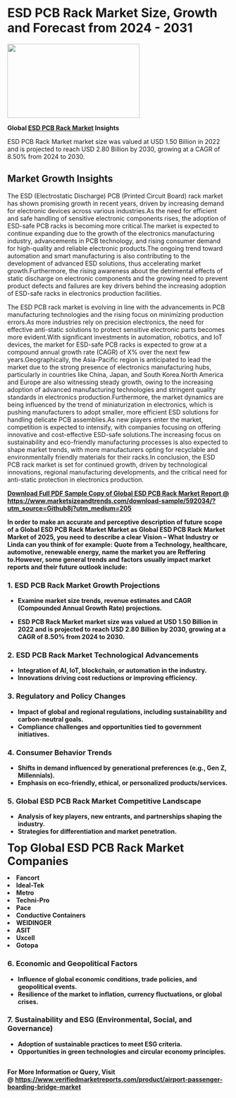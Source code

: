 <H1>ESD PCB Rack Market Size, Growth and Forecast from 2024 - 2031</H1><img class="aligncenter size-medium wp-image-584254" src="https://thirdeyenews.in/wp-content/uploads/2024/09/Global-Market-Research-300x168.jpeg" alt="" width="300" height="168" /><p><strong>Global&nbsp;<a href="https://www.marketsizeandtrends.com/download-sample/592034/?utm_source=Github8j?utm_medium=205">ESD PCB Rack Market</a> Insights</strong></p><p>ESD PCB Rack Market market size was valued at USD 1.50 Billion in 2022 and is projected to reach USD 2.80 Billion by 2030, growing at a CAGR of 8.50% from 2024 to 2030.</p><p><h2>Market Growth Insights</h2> <p>The ESD (Electrostatic Discharge) PCB (Printed Circuit Board) rack market has shown promising growth in recent years, driven by increasing demand for electronic devices across various industries.As the need for efficient and safe handling of sensitive electronic components rises, the adoption of ESD-safe PCB racks is becoming more critical.The market is expected to continue expanding due to the growth of the electronics manufacturing industry, advancements in PCB technology, and rising consumer demand for high-quality and reliable electronic products.The ongoing trend toward automation and smart manufacturing is also contributing to the development of advanced ESD solutions, thus accelerating market growth.Furthermore, the rising awareness about the detrimental effects of static discharge on electronic components and the growing need to prevent product defects and failures are key drivers behind the increasing adoption of ESD-safe racks in electronics production facilities.</p> <p><strong><a href="#"></a></strong></p> <p>The ESD PCB rack market is evolving in line with the advancements in PCB manufacturing technologies and the rising focus on minimizing production errors.As more industries rely on precision electronics, the need for effective anti-static solutions to protect sensitive electronic parts becomes more evident.With significant investments in automation, robotics, and IoT devices, the market for ESD-safe PCB racks is expected to grow at a compound annual growth rate (CAGR) of X% over the next few years.Geographically, the Asia-Pacific region is anticipated to lead the market due to the strong presence of electronics manufacturing hubs, particularly in countries like China, Japan, and South Korea.North America and Europe are also witnessing steady growth, owing to the increasing adoption of advanced manufacturing technologies and stringent quality standards in electronics production.Furthermore, the market dynamics are being influenced by the trend of miniaturization in electronics, which is pushing manufacturers to adopt smaller, more efficient ESD solutions for handling delicate PCB assemblies.As new players enter the market, competition is expected to intensify, with companies focusing on offering innovative and cost-effective ESD-safe solutions.The increasing focus on sustainability and eco-friendly manufacturing processes is also expected to shape market trends, with more manufacturers opting for recyclable and environmentally friendly materials for their racks.In conclusion, the ESD PCB rack market is set for continued growth, driven by technological innovations, regional manufacturing developments, and the critical need for anti-static protection in electronics production.</p> <p><strong><a href="#"></p><p><span class=""><strong>Download Full PDF Sample Copy of Global ESD PCB Rack Market Report</strong> @ <a href="https://www.marketsizeandtrends.com/download-sample/592034/?utm_source=Github8j?utm_medium=205" target="_blank">https://www.marketsizeandtrends.com/download-sample/592034/?utm_source=Github8j?utm_medium=205</a></span></p><p>In order to make an accurate and perceptive description of future scope of a Global&nbsp;ESD PCB Rack Market Market as Global&nbsp;ESD PCB Rack Market Market of 2025, you need to describe a clear Vision &ndash; What Industry or Linda can you think of for example: Quote from a Technology, healthcare, automotive, renewable energy, name the market you are Reffering to.However, some general trends and factors usually impact market reports and their future outlook include:</p><h3>1.&nbsp;<strong>ESD PCB Rack Market Growth Projections</strong></h3><ul><li>Examine market size trends, revenue estimates and CAGR (Compounded Annual Growth Rate) projections.</li><li><p>ESD PCB Rack Market market size was valued at USD 1.50 Billion in 2022 and is projected to reach USD 2.80 Billion by 2030, growing at a CAGR of 8.50% from 2024 to 2030.</p></li></ul><h3>2.&nbsp;<strong>ESD PCB Rack Market Technological Advancements</strong></h3><ul><li>Integration of AI, IoT, blockchain, or automation in the industry.</li><li>Innovations driving cost reductions or improving efficiency.</li></ul><h3>3.&nbsp;<strong>Regulatory and Policy Changes</strong></h3><ul><li>Impact of global and regional regulations, including sustainability and carbon-neutral goals.</li><li>Compliance challenges and opportunities tied to government initiatives.</li></ul><h3>4.&nbsp;<strong>Consumer Behavior Trends</strong></h3><ul><li>Shifts in demand influenced by generational preferences (e.g., Gen Z, Millennials).</li><li>Emphasis on eco-friendly, ethical, or personalized products/services.</li></ul><h3>5.&nbsp;<strong>Global ESD PCB Rack Market Competitive Landscape</strong></h3><ul><li>Analysis of key players, new entrants, and partnerships shaping the industry.</li><li>Strategies for differentiation and market penetration.</li></ul><p data-pm-slice="1 1 []"><span style="color: inherit; font-family: inherit; font-size: 25px;">Top Global ESD PCB Rack Market Companies</span></p><div class="" data-test-id=""><p><li>Fancort</li><li> Ideal-Tek</li><li> Metro</li><li> Techni-Pro</li><li> Pace</li><li> Conductive Containers</li><li> WEIDINGER</li><li> ASIT</li><li> Uxcell</li><li> Gotopa</li></p></div><h3>6.&nbsp;<strong>Economic and Geopolitical Factors</strong></h3><ul><li>Influence of global economic conditions, trade policies, and geopolitical events.</li><li>Resilience of the market to inflation, currency fluctuations, or global crises.</li></ul><h3>7.&nbsp;<strong>Sustainability and ESG (Environmental, Social, and Governance)</strong></h3><ul><li>Adoption of sustainable practices to meet ESG criteria.</li><li>Opportunities in green technologies and circular economy principles.</li></ul><h2><strong style="font-size: 14px;">For More Information or Query, Visit @&nbsp;</strong><a style="background-color: #ffffff; font-size: 14px;" href="https://www.marketsizeandtrends.com/report/esd-pcb-rack-market/" target="_blank">https://www.verifiedmarketreports.com/product/airport-passenger-boarding-bridge-market</a></h2>